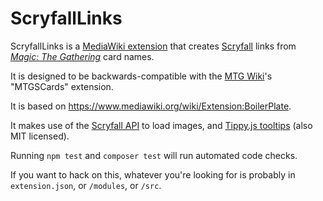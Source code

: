 # ScryfallLinks

ScryfallLinks is a [MediaWiki extension](https://www.mediawiki.org/wiki/Manual:Extensions) that creates [Scryfall](https://scryfall.com/) links from [*Magic: The Gathering*](https://magic.wizards.com/) card names.

It is designed to be backwards-compatible with the [MTG Wiki](https://mtg.gamepedia.com)'s "MTGSCards" extension.

It is based on https://www.mediawiki.org/wiki/Extension:BoilerPlate.

It makes use of the [Scryfall API](https://scryfall.com/docs/api/images) to load images, and [Tippy.js tooltips](https://atomiks.github.io/tippyjs/) (also MIT licensed).

Running `npm test` and `composer test` will run automated code checks.

If you want to hack on this, whatever you're looking for is probably in `extension.json`, or `/modules`, or `/src`.
